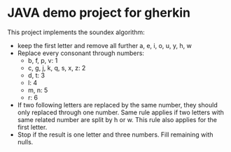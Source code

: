 JAVA demo project for gherkin
========

This project implements the soundex algorithm:
- keep the first letter and remove all further
    a, e, i, o, u, y, h, w
- Replace every consonant through numbers:
    - b, f, p, v: 1
    - c, g, j, k, q, s, x, z: 2
    - d, t: 3
    - l: 4
    - m, n: 5
    - r: 6
- If two following letters are replaced by the same number,
they should only replaced through one number.
Same rule applies if two letters with same related number are split by h or w.
This rule also applies for the first letter.
- Stop if the result is one letter and three numbers. Fill remaining with nulls.
